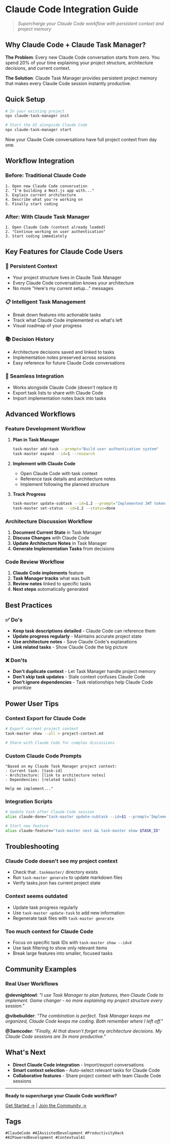 # Claude Code Integration Guide

> _Supercharge your Claude Code workflow with persistent context and project memory_

## Why Claude Code + Claude Task Manager?

**The Problem**: Every new Claude Code conversation starts from zero. You spend 20% of your time explaining your project structure, architecture decisions, and current context.

**The Solution**: Claude Task Manager provides persistent project memory that makes every Claude Code session instantly productive.

## Quick Setup

```bash
# In your existing project
npx claude-task-manager init

# Start the UI alongside Claude Code
npx claude-task-manager start
```

Now your Claude Code conversations have full project context from day one.

## Workflow Integration

### Before: Traditional Claude Code

```
1. Open new Claude Code conversation
2. "I'm building a Next.js app with..."
3. Explain current architecture
4. Describe what you're working on
5. Finally start coding
```

### After: With Claude Task Manager

```
1. Open Claude Code (context already loaded)
2. "Continue working on user authentication"
3. Start coding immediately
```

## Key Features for Claude Code Users

### 🧠 **Persistent Context**

- Your project structure lives in Claude Task Manager
- Every Claude Code conversation knows your architecture
- No more "Here's my current setup..." messages

### 📋 **Intelligent Task Management**

- Break down features into actionable tasks
- Track what Claude Code implemented vs what's left
- Visual roadmap of your progress

### 📚 **Decision History**

- Architecture decisions saved and linked to tasks
- Implementation notes preserved across sessions
- Easy reference for future Claude Code conversations

### 🔄 **Seamless Integration**

- Works alongside Claude Code (doesn't replace it)
- Export task lists to share with Claude Code
- Import implementation notes back into tasks

## Advanced Workflows

### Feature Development Workflow

1. **Plan in Task Manager**

   ```bash
   task-master add-task --prompt="Build user authentication system"
   task-master expand --id=1 --research
   ```

2. **Implement with Claude Code**

   - Open Claude Code with task context
   - Reference task details and architecture notes
   - Implement following the planned structure

3. **Track Progress**
   ```bash
   task-master update-subtask --id=1.2 --prompt="Implemented JWT token generation"
   task-master set-status --id=1.2 --status=done
   ```

### Architecture Discussion Workflow

1. **Document Current State** in Task Manager
2. **Discuss Changes** with Claude Code
3. **Update Architecture Notes** in Task Manager
4. **Generate Implementation Tasks** from decisions

### Code Review Workflow

1. **Claude Code implements** feature
2. **Task Manager tracks** what was built
3. **Review notes** linked to specific tasks
4. **Next steps** automatically generated

## Best Practices

### ✅ Do's

- **Keep task descriptions detailed** - Claude Code can reference them
- **Update progress regularly** - Maintains accurate project state
- **Use architecture notes** - Save Claude Code's explanations
- **Link related tasks** - Show Claude Code the big picture

### ❌ Don'ts

- **Don't duplicate context** - Let Task Manager handle project memory
- **Don't skip task updates** - Stale context confuses Claude Code
- **Don't ignore dependencies** - Task relationships help Claude Code prioritize

## Power User Tips

### Context Export for Claude Code

```bash
# Export current project context
task-master show --all > project-context.md

# Share with Claude Code for complex discussions
```

### Custom Claude Code Prompts

```
"Based on my Claude Task Manager project context:
- Current task: [task-id]
- Architecture: [link to architecture notes]
- Dependencies: [related tasks]

Help me implement..."
```

### Integration Scripts

```bash
# Update task after Claude Code session
alias claude-done="task-master update-subtask --id=$1 --prompt='Implemented with Claude Code'"

# Start new feature
alias claude-feature="task-master next && task-master show $TASK_ID"
```

## Troubleshooting

### Claude Code doesn't see my project context

- Check that `.taskmaster/` directory exists
- Run `task-master generate` to update markdown files
- Verify tasks.json has current project state

### Context seems outdated

- Update task progress regularly
- Use `task-master update-task` to add new information
- Regenerate task files with `task-master generate`

### Too much context for Claude Code

- Focus on specific task IDs with `task-master show --id=X`
- Use task filtering to show only relevant items
- Break large features into smaller, focused tasks

## Community Examples

### Real User Workflows

**@devnightowl**: _"I use Task Manager to plan features, then Claude Code to implement. Game changer - no more explaining my project structure every session."_

**@vibebuilder**: _"The combination is perfect. Task Manager keeps me organized, Claude Code keeps me coding. Both remember where I left off."_

**@3amcoder**: _"Finally, AI that doesn't forget my architecture decisions. My Claude Code sessions are 3x more productive."_

## What's Next

- **Direct Claude Code integration** - Import/export conversations
- **Smart context selection** - Auto-select relevant tasks for Claude Code
- **Collaborative features** - Share project context with team Claude Code sessions

---

**Ready to supercharge your Claude Code workflow?**

[Get Started →](./README.md#how-it-works) | [Join the Community →](https://github.com/vibehat/claude-task-manager/discussions)

## Tags

`#ClaudeCode #AIAssistedDevelopment #ProductivityHack #AIPoweredDevelopment #ContextualAI`
